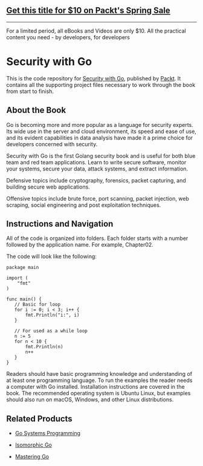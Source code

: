 ## [Get this title for $10 on Packt's Spring Sale](https://www.packt.com/B09237?utm_source=github&utm_medium=packt-github-repo&utm_campaign=spring_10_dollar_2022)
-----
For a limited period, all eBooks and Videos are only $10. All the practical content you need \- by developers, for developers

# Security with Go
This is the code repository for [Security with Go](https://www.packtpub.com/networking-and-servers/security-go?utm_source=github&utm_medium=repository&utm_campaign=9781788627917), published by [Packt](https://www.packtpub.com/?utm_source=github). It contains all the supporting project files necessary to work through the book from start to finish.
## About the Book
Go is becoming more and more popular as a language for security experts. Its wide use in the server and cloud environment, its speed and ease of use, and its evident capabilities in data analysis have made it a prime choice for developers concerned with security.

Security with Go is the first Golang security book and is useful for both blue team and red team applications. Learn to write secure software, monitor your systems, secure your data, attack systems, and extract information.

Defensive topics include cryptography, forensics, packet capturing, and building secure web applications.

Offensive topics include brute force, port scanning, packet injection, web scraping, social engineering and post exploitation techniques.
## Instructions and Navigation
All of the code is organized into folders. Each folder starts with a number followed by the application name. For example, Chapter02.



The code will look like the following:
```
package main

import (
    "fmt"
)

func main() {
   // Basic for loop
   for i := 0; i < 3; i++ {
       fmt.Println("i:", i)
   }

   // For used as a while loop
   n := 5
   for n < 10 {
       fmt.Println(n)
       n++
   }
}
```

Readers should have basic programming knowledge and understanding of at least one programming language.
To run the examples the reader needs a computer with Go installed. Installation instructions are covered in the book. The recommended operating system is Ubuntu Linux, but examples should also run on macOS, Windows, and other Linux distributions.

## Related Products
* [Go Systems Programming](https://www.packtpub.com/networking-and-servers/go-systems-programming?utm_source=github&utm_medium=repository&utm_campaign=9781787125643)

* [Isomorphic Go](https://www.packtpub.com/web-development/isomorphic-go?utm_source=github&utm_medium=repository&utm_campaign=9781788394185)

* [Mastering Go](https://www.packtpub.com/networking-and-servers/mastering-go?utm_source=github&utm_medium=repository&utm_campaign=9781788626545)



